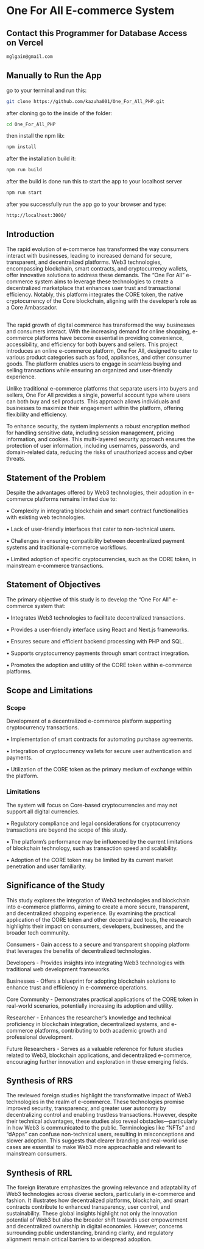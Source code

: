 
# One For All E-commerce System

## Contact this Programmer for Database Access on Vercel

```sh
mglgain@gmail.com
```

## Manually to Run the App

go to your terminal and run  this:
```sh
git clone https://github.com/kazuha001/One_For_All_PHP.git
```

after cloning go to the inside of the folder:
```sh
cd One_For_All_PHP
```

then install the npm lib:
```sh
npm install
```

after the installation build it:
```sh
npm run build
```
after the build is done run this to start the app to your localhost server
```sh
npm run start
```

after you successfully run the app go to your browser and type:
```sh
http://localhost:3000/
```

## Introduction

The rapid evolution of e-commerce has transformed the way consumers interact with businesses, leading to increased demand for secure, transparent, and decentralized platforms.  Web3 technologies, encompassing blockchain, smart contracts, and cryptocurrency wallets, offer innovative solutions to address these demands.  The “One For All” e-commerce system aims to leverage these technologies to create a decentralized marketplace that enhances user trust and transactional efficiency.  Notably, this platform integrates the CORE token, the native cryptocurrency of the Core blockchain, aligning with the developer’s role as a Core Ambassador.




## 

The rapid growth of digital commerce has transformed the way businesses and consumers interact. With the increasing demand for online shopping, e-commerce platforms have become essential in providing convenience, accessibility, and efficiency for both buyers and sellers. This project introduces an online e-commerce platform, One For All, designed to cater to various product categories such as food, appliances, and other consumer goods. The platform enables users to engage in seamless buying and selling transactions while ensuring an organized and user-friendly experience. 

Unlike traditional e-commerce platforms that separate users into buyers and sellers, One For All provides a single, powerful account type where users can both buy and sell products. This approach allows individuals and businesses to maximize their engagement within the platform, offering flexibility and efficiency. 

To enhance security, the system implements a robust encryption method for handling sensitive data, including session management, pricing information, and cookies. This multi-layered security approach ensures the protection of user information, including usernames, passwords, and domain-related data, reducing the risks of unauthorized access and cyber threats. 



## Statement of the Problem 

Despite the advantages offered by Web3 technologies, their adoption in e-commerce platforms remains limited due to:

•	Complexity in integrating blockchain and smart contract functionalities with existing web technologies.

•	Lack of user-friendly interfaces that cater to non-technical users. 

•	Challenges in ensuring compatibility between decentralized payment systems and traditional e-commerce workflows.

•	Limited adoption of specific cryptocurrencies, such as the CORE token, in mainstream e-commerce transactions. 




## Statement of Objectives 

The primary objective of this study is to develop the “One For All” e-commerce system that:

•	Integrates Web3 technologies to facilitate decentralized transactions.

•	Provides a user-friendly interface using React and Next.js frameworks.

•	Ensures secure and efficient backend processing with PHP and SQL.

•	Supports cryptocurrency payments through smart contract integration.

•	Promotes the adoption and utility of the CORE token within e-commerce platforms. 
  

## Scope and Limitations 

### Scope
Development of a decentralized e-commerce platform supporting cryptocurrency transactions.

•	Implementation of smart contracts for automating purchase agreements.

•	Integration of cryptocurrency wallets for secure user authentication and payments.

•	Utilization of the CORE token as the primary medium of exchange within the platform. 


### Limitations
The system will focus on Core-based cryptocurrencies and may not support all digital currencies.

•	Regulatory compliance and legal considerations for cryptocurrency transactions are beyond the scope of this study.

•	The platform’s performance may be influenced by the current limitations of blockchain technology, such as transaction speed and scalability.

•	Adoption of the CORE token may be limited by its current market penetration and user familiarity. 

## Significance of the Study 

This study explores the integration of Web3 technologies and blockchain into e-commerce platforms, aiming to create a more secure, transparent, and decentralized shopping experience. By examining the practical application of the CORE token and other decentralized tools, the research highlights their impact on consumers, developers, businesses, and the broader tech community.

Consumers - Gain access to a secure and transparent shopping platform that leverages the benefits of decentralized technologies.

Developers - Provides insights into integrating Web3 technologies with traditional web development frameworks.

Businesses - Offers a blueprint for adopting blockchain solutions to enhance trust and efficiency in e-commerce operations.

Core Community - Demonstrates practical applications of the CORE token in real-world scenarios, potentially increasing its adoption and utility.

Researcher - Enhances the researcher’s knowledge and technical proficiency in blockchain integration, decentralized systems, and e-commerce platforms, contributing to both academic growth and professional development.

Future Researchers - Serves as a valuable reference for future studies related to Web3, blockchain applications, and decentralized e-commerce, encouraging further innovation and exploration in these emerging fields.

   
## Synthesis of RRS

The reviewed foreign studies highlight the transformative impact of Web3 technologies in the realm of e-commerce. These technologies promise improved security, transparency, and greater user autonomy by decentralizing control and enabling trustless transactions. However, despite their technical advantages, these studies also reveal obstacles—particularly in how Web3 is communicated to the public. Terminologies like “NFTs” and “dApps” can confuse non-technical users, resulting in misconceptions and slower adoption. This suggests that clearer branding and real-world use cases are essential to make Web3 more approachable and relevant to mainstream consumers.

## Synthesis of RRL

The foreign literature emphasizes the growing relevance and adaptability of Web3 technologies across diverse sectors, particularly in e-commerce and fashion. It illustrates how decentralized platforms, blockchain, and smart contracts contribute to enhanced transparency, user control, and sustainability. These global insights highlight not only the innovation potential of Web3 but also the broader shift towards user empowerment and decentralized ownership in digital economies. However, concerns surrounding public understanding, branding clarity, and regulatory alignment remain critical barriers to widespread adoption.



